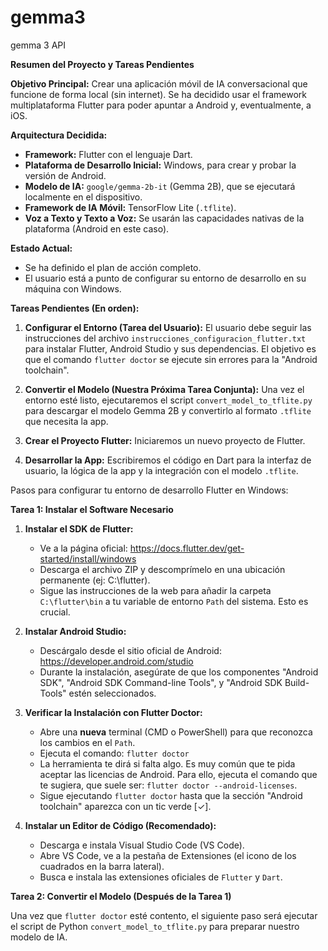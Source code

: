 # gemma3
gemma 3 API

**Resumen del Proyecto y Tareas Pendientes**

**Objetivo Principal:**
Crear una aplicación móvil de IA conversacional que funcione de forma local (sin internet). Se ha decidido usar el framework multiplataforma Flutter para poder apuntar a Android y, eventualmente, a iOS.

**Arquitectura Decidida:**
- **Framework:** Flutter con el lenguaje Dart.
- **Plataforma de Desarrollo Inicial:** Windows, para crear y probar la versión de Android.
- **Modelo de IA:** `google/gemma-2b-it` (Gemma 2B), que se ejecutará localmente en el dispositivo.
- **Framework de IA Móvil:** TensorFlow Lite (`.tflite`).
- **Voz a Texto y Texto a Voz:** Se usarán las capacidades nativas de la plataforma (Android en este caso).

**Estado Actual:**
- Se ha definido el plan de acción completo.
- El usuario está a punto de configurar su entorno de desarrollo en su máquina con Windows.

**Tareas Pendientes (En orden):**

1.  **Configurar el Entorno (Tarea del Usuario):** El usuario debe seguir las instrucciones del archivo `instrucciones_configuracion_flutter.txt` para instalar Flutter, Android Studio y sus dependencias. El objetivo es que el comando `flutter doctor` se ejecute sin errores para la "Android toolchain".

2.  **Convertir el Modelo (Nuestra Próxima Tarea Conjunta):** Una vez el entorno esté listo, ejecutaremos el script `convert_model_to_tflite.py` para descargar el modelo Gemma 2B y convertirlo al formato `.tflite` que necesita la app.

3.  **Crear el Proyecto Flutter:** Iniciaremos un nuevo proyecto de Flutter.

4.  **Desarrollar la App:** Escribiremos el código en Dart para la interfaz de usuario, la lógica de la app y la integración con el modelo `.tflite`.

Pasos para configurar tu entorno de desarrollo Flutter en Windows:

**Tarea 1: Instalar el Software Necesario**

1.  **Instalar el SDK de Flutter:**
    *   Ve a la página oficial: https://docs.flutter.dev/get-started/install/windows
    *   Descarga el archivo ZIP y descomprímelo en una ubicación permanente (ej: C:\flutter).
    *   Sigue las instrucciones de la web para añadir la carpeta `C:\flutter\bin` a tu variable de entorno `Path` del sistema. Esto es crucial.

2.  **Instalar Android Studio:**
    *   Descárgalo desde el sitio oficial de Android: https://developer.android.com/studio
    *   Durante la instalación, asegúrate de que los componentes "Android SDK", "Android SDK Command-line Tools", y "Android SDK Build-Tools" estén seleccionados.

3.  **Verificar la Instalación con Flutter Doctor:**
    *   Abre una **nueva** terminal (CMD o PowerShell) para que reconozca los cambios en el `Path`.
    *   Ejecuta el comando: `flutter doctor`
    *   La herramienta te dirá si falta algo. Es muy común que te pida aceptar las licencias de Android. Para ello, ejecuta el comando que te sugiera, que suele ser: `flutter doctor --android-licenses`.
    *   Sigue ejecutando `flutter doctor` hasta que la sección "Android toolchain" aparezca con un tic verde [✓].

4.  **Instalar un Editor de Código (Recomendado):**
    *   Descarga e instala Visual Studio Code (VS Code).
    *   Abre VS Code, ve a la pestaña de Extensiones (el icono de los cuadrados en la barra lateral).
    *   Busca e instala las extensiones oficiales de `Flutter` y `Dart`.


**Tarea 2: Convertir el Modelo (Después de la Tarea 1)**

Una vez que `flutter doctor` esté contento, el siguiente paso será ejecutar el script de Python `convert_model_to_tflite.py` para preparar nuestro modelo de IA.

